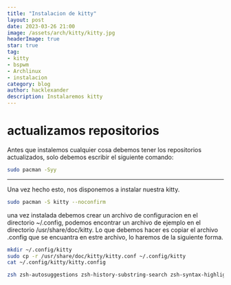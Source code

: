 ```yaml
---
title: "Instalacion de kitty"
layout: post
date: 2023-03-26 21:00
image: /assets/arch/kitty/kitty.jpg
headerImage: true
star: true
tag:
- kitty
- bspwm
- Archlinux
- instalacion
category: blog
author: hacklexander
description: Instalaremos kitty
---
```


# actualizamos repositorios

Antes que instalemos cualquier cosa debemos tener los repositorios actualizados, solo debemos escribir el siguiente comando:

```bash
sudo pacman -Syy
```
---

Una vez hecho esto, nos disponemos a instalar nuestra kitty.

```bash
sudo pacman -S kitty --noconfirm
```

una vez instalada debemos crear un archivo de configuracion en el directorio ~/.config, podemos encontrar un archivo de ejemplo en el directorio /usr/share/doc/kitty. Lo que debemos hacer es copiar el archivo .config que se encuantra en estre archivo, lo haremos de la siguiente forma.

```bash
mkdir ~/.config/kitty
sudo cp -r /usr/share/doc/kitty/kitty.conf ~/.config/kitty 
cat ~/.config/kitty/kitty.config
```



```bash
zsh zsh-autosuggestions zsh-history-substring-search zsh-syntax-highlighting
```